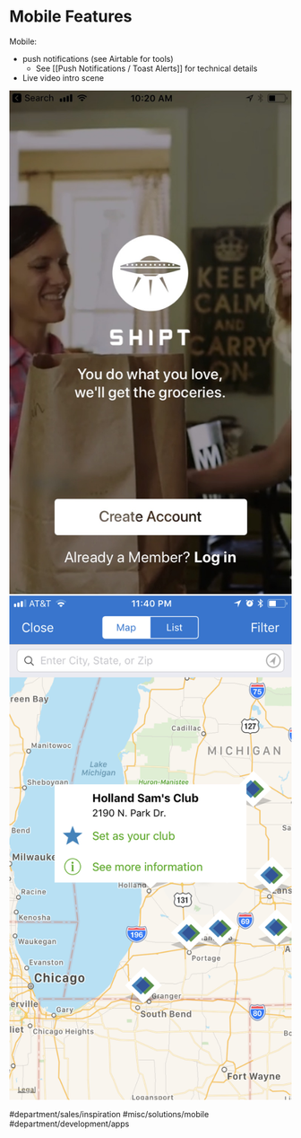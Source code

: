 # Mobile Features
Mobile:
* push notifications (see Airtable for tools)
	* See [[Push Notifications / Toast Alerts]] for technical details
* Live video intro scene

![](Mobile%20Features/Image-1.jpg)
![](Mobile%20Features/IMG_1639.PNG)

#department/sales/inspiration
#misc/solutions/mobile
#department/development/apps